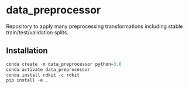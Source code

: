 # data_preprocessor

Repository to apply many preprocessing transformations including stable train/test/validation splits.

## Installation


```python
conda create -n data_preprocessor python=3.6
conda activate data_preprocessor
conda install rdkit -c rdkit
pip install -e .

